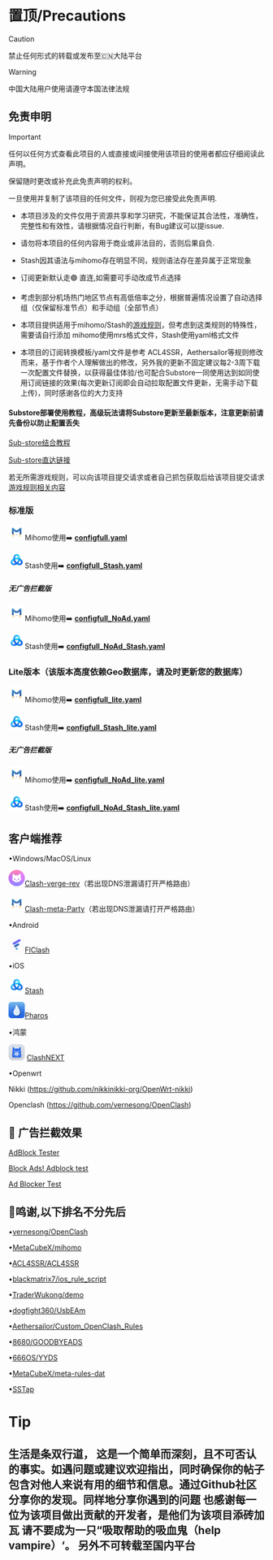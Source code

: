 # 置顶/Precautions

> [!Caution]
> 禁止任何形式的转载或发布至🇨🇳大陆平台

> [!WARNING]
> 中国大陆用户使用请遵守本国法律法规

## 免责申明

> [!IMPORTANT]
> 任何以任何方式查看此项目的人或直接或间接使用该项目的使用者都应仔细阅读此声明。
>
> 保留随时更改或补充此免责声明的权利。
>
> 一旦使用并复制了该项目的任何文件，则视为您已接受此免责声明.

- 本项目涉及的文件仅用于资源共享和学习研究，不能保证其合法性，准确性，完整性和有效性，请根据情况自行判断，有Bug建议可以提issue.

- 请勿将本项目的任何内容用于商业或非法目的，否则后果自负.

- Stash因其语法与mihomo存在明显不同，规则语法存在差异属于正常现象

- 订阅更新默认走🟢 直连,如需要可手动改成节点选择

- 考虑到部分机场热门地区节点有高低倍率之分，根据普遍情况设置了自动选择组（仅保留标准节点）和手动组（全部节点）

- 本项目提供适用于mihomo/Stash的[游戏规则](https://github.com/Lanlan13-14/Rules/tree/main/rules%2FGame)，但考虑到这类规则的特殊性，需要请自行添加
mihomo使用mrs格式文件，Stash使用yaml格式文件

- 本项目的订阅转换模板/yaml文件是参考 ACL4SSR，Aethersailor等规则修改而来，基于作者个人理解做出的修改，另外我的更新不固定建议每2-3周下载一次配置文件替换，以获得最佳体验/也可配合Substore一同使用达到如同使用订阅链接的效果(每次更新订阅即会自动拉取配置文件更新，无需手动下载上传)，同时感谢各位的大力支持

#### Substore部署使用教程，高级玩法请将Substore更新至最新版本，注意更新前请先备份以防止配置丢失
[Sub-store结合教程](https://github.com/Lanlan13-14/Rules/blob/main/Others/Substore.md)

[Sub-store直达链接](https://github.com/sub-store-org/Sub-Store)

若无所需游戏规则，可以向该项目提交请求或者自己抓包获取后给该项目提交请求
[游戏规则相关内容](https://github.com/FQrabbit/SSTap-Rule)

### 标准版

![Mihomo](https://raw.githubusercontent.com/Lanlan13-14/Icon-for-webui/refs/heads/main/mihomo-mini.png)Mihomo使用➡️
**[configfull.yaml](https://raw.githubusercontent.com/Lanlan13-14/Rules/refs/heads/main/configfull.yaml)**

![Stash](https://raw.githubusercontent.com/Lanlan13-14/Icon-for-webui/refs/heads/main/stash-mini.png)Stash使用➡️
**[configfull_Stash.yaml](https://raw.githubusercontent.com/Lanlan13-14/Rules/refs/heads/main/configfull_Stash.yaml)**

##### 无广告拦截版

![Mihomo](https://raw.githubusercontent.com/Lanlan13-14/Icon-for-webui/refs/heads/main/mihomo-mini.png)Mihomo使用➡️
**[configfull_NoAd.yaml](https://raw.githubusercontent.com/Lanlan13-14/Rules/refs/heads/main/configfull_NoAd.yaml)**

![Stash](https://raw.githubusercontent.com/Lanlan13-14/Icon-for-webui/refs/heads/main/stash-mini.png)Stash使用➡️
**[configfull_NoAd_Stash.yaml](https://raw.githubusercontent.com/Lanlan13-14/Rules/refs/heads/main/configfull_NoAd_Stash.yaml)**

### Lite版本（该版本高度依赖Geo数据库，请及时更新您的数据库）

![Mihomo](https://raw.githubusercontent.com/Lanlan13-14/Icon-for-webui/refs/heads/main/mihomo-mini.png)Mihomo使用➡️
**[configfull_lite.yaml](https://raw.githubusercontent.com/Lanlan13-14/Rules/refs/heads/main/configfull_lite.yaml)**

![Stash](https://raw.githubusercontent.com/Lanlan13-14/Icon-for-webui/refs/heads/main/stash-mini.png)Stash使用➡️
**[configfull_Stash_lite.yaml](https://raw.githubusercontent.com/Lanlan13-14/Rules/refs/heads/main/configfull_Stash_lite.yaml)**

##### 无广告拦截版

![Mihomo](https://raw.githubusercontent.com/Lanlan13-14/Icon-for-webui/refs/heads/main/mihomo-mini.png)Mihomo使用➡️
**[configfull_NoAd_lite.yaml](https://raw.githubusercontent.com/Lanlan13-14/Rules/refs/heads/main/configfull_NoAd_lite.yaml)**

![Stash](https://raw.githubusercontent.com/Lanlan13-14/Icon-for-webui/refs/heads/main/stash-mini.png)Stash使用➡️
**[configfull_NoAd_Stash_lite.yaml](https://raw.githubusercontent.com/Lanlan13-14/Rules/refs/heads/main/configfull_NoAd_Stash_lite.yaml)**

## 客户端推荐
•Windows/MacOS/Linux

![Clash-verge-rev](https://raw.githubusercontent.com/Lanlan13-14/Icon-for-webui/refs/heads/main/clash-verge-rev-mini.png)[Clash-verge-rev](https://github.com/clash-verge-rev/clash-verge-rev)（若出现DNS泄漏请打开严格路由）


![Mihomo](https://raw.githubusercontent.com/Lanlan13-14/Icon-for-webui/refs/heads/main/mihomo-mini.png)[Clash-meta-Party](https://github.com/xishang0128/clash-meta-party)（若出现DNS泄漏请打开严格路由）


•Android

![Flclash](https://raw.githubusercontent.com/Lanlan13-14/Icon-for-webui/refs/heads/main/flclash-mini.png)[FlClash](https://github.com/chen08209/FlClash)


•iOS

![Stash](https://raw.githubusercontent.com/Lanlan13-14/Icon-for-webui/refs/heads/main/stash-mini.png)[Stash](https://apps.apple.com/app/stash/id1596063349?platform=iphone&l=zh-CN)

![Pharos](https://raw.githubusercontent.com/Lanlan13-14/Icon-for-webui/refs/heads/main/pharos-mini.png)[Pharos](https://apps.apple.com/us/app/pharos-pro/id1456610173)

•鸿蒙

![ClashNEXT](https://raw.githubusercontent.com/Lanlan13-14/Icon-for-webui/refs/heads/main/clash-next-mini.png)
[ClashNEXT](https://github.com/xiaobaigroup/hapapp)


•Openwrt

Nikki
(https://github.com/nikkinikki-org/OpenWrt-nikki)

Openclash
(https://github.com/vernesong/OpenClash)

<h2 id="c">🚫 广告拦截效果</h2>

[AdBlock Tester](https://adblock-tester.com)

[Block Ads! Adblock test](https://blockads.fivefilters.org/)

[Ad Blocker Test](https://adblock.turtlecute.org/)

## 🌟鸣谢,以下排名不分先后

•[vernesong/OpenClash](https://github.com/vernesong/OpenClash)

•[MetaCubeX/mihomo](https://github.com/MetaCubeX/mihomo)

•[ACL4SSR/ACL4SSR](https://github.com/ACL4SSR/ACL4SSR)

•[blackmatrix7/ios_rule_script](https://github.com/blackmatrix7/ios_rule_script)

•[TraderWukong/demo](https://github.com/TraderWukong/demo)

•[dogfight360/UsbEAm](https://github.com/dogfight360/UsbEAm)

•[Aethersailor/Custom_OpenClash_Rules](https://github.com/Aethersailor/Custom_OpenClash_Rules)

•[8680/GOODBYEADS](https://github.com/8680/GOODBYEADS)

•[666OS/YYDS](https://github.com/666OS/YYDS)

•[MetaCubeX/meta-rules-dat](https://github.com/MetaCubeX/meta-rules-dat)

•[SSTap](https://github.com/FQrabbit/SSTap-Rule)


# Tip
生活是条双行道，
这是一个简单而深刻，且不可否认的事实。如遇问题或建议欢迎指出，同时确保你的帖子包含对他人来说有用的细节和信息。通过Github社区分享你的发现。同样地分享你遇到的问题
也感谢每一位为该项目做出贡献的开发者，是他们为该项目添砖加瓦
请不要成为一只“吸取帮助的吸血鬼（help vampire）‘。
另外不可转载至国内平台
-------------------------------------------------

